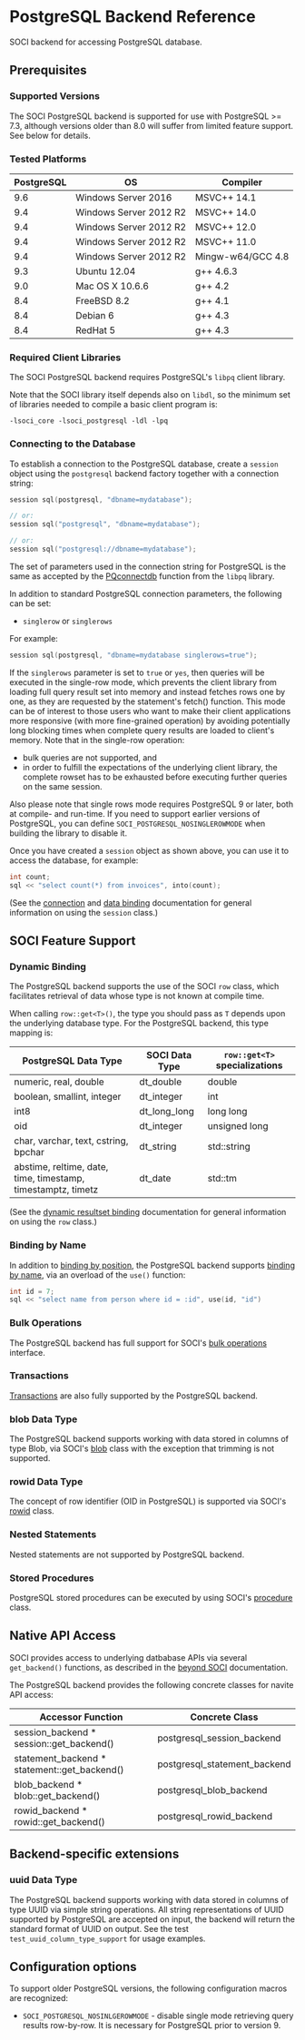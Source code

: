 # PostgreSQL Backend Reference

SOCI backend for accessing PostgreSQL database.

## Prerequisites

### Supported Versions

The SOCI PostgreSQL backend is supported for use with PostgreSQL >= 7.3, although versions older than 8.0 will suffer from limited feature support. See below for details.

### Tested Platforms

|PostgreSQL|OS|Compiler|
|--- |--- |--- |
|9.6|Windows Server 2016|MSVC++ 14.1|
|9.4|Windows Server 2012 R2|MSVC++ 14.0|
|9.4|Windows Server 2012 R2|MSVC++ 12.0|
|9.4|Windows Server 2012 R2|MSVC++ 11.0|
|9.4|Windows Server 2012 R2|Mingw-w64/GCC 4.8|
|9.3|Ubuntu 12.04|g++ 4.6.3|
|9.0|Mac OS X 10.6.6|g++ 4.2|
|8.4|FreeBSD 8.2|g++ 4.1|
|8.4|Debian 6|g++ 4.3|
|8.4|RedHat 5|g++ 4.3|

### Required Client Libraries

The SOCI PostgreSQL backend requires PostgreSQL's `libpq` client library.

Note that the SOCI library itself depends also on `libdl`, so the minimum set of libraries needed to compile a basic client program is:

```console
-lsoci_core -lsoci_postgresql -ldl -lpq
```

### Connecting to the Database

To establish a connection to the PostgreSQL database, create a `session` object using the `postgresql` backend factory together with a connection string:

```cpp
session sql(postgresql, "dbname=mydatabase");

// or:
session sql("postgresql", "dbname=mydatabase");

// or:
session sql("postgresql://dbname=mydatabase");
```

The set of parameters used in the connection string for PostgreSQL is the same as accepted by the [PQconnectdb](http://www.postgresql.org/docs/8.3/interactive/libpq.html#LIBPQ-CONNECT) function from the `libpq` library.

In addition to standard PostgreSQL connection parameters, the following can be set:

* `singlerow` or `singlerows`

For example:

```cpp
session sql(postgresql, "dbname=mydatabase singlerows=true");
```

If the `singlerows` parameter is set to `true` or `yes`, then queries will be executed in the single-row mode, which prevents the client library from loading full query result set into memory and instead fetches rows one by one, as they are requested by the statement's fetch() function. This mode can be of interest to those users who want to make their client applications more responsive (with more fine-grained operation) by avoiding potentially long blocking times when complete query results are loaded to client's memory.
Note that in the single-row operation:

* bulk queries are not supported, and
* in order to fulfill the expectations of the underlying client library, the complete rowset has to be exhausted before executing further queries on the same session.

Also please note that single rows mode requires PostgreSQL 9 or later, both at
compile- and run-time. If you need to support earlier versions of PostgreSQL,
you can define `SOCI_POSTGRESQL_NOSINGLEROWMODE` when building the library to
disable it.

Once you have created a `session` object as shown above, you can use it to access the database, for example:

```cpp
int count;
sql << "select count(*) from invoices", into(count);
```

(See the [connection](../connections.md) and [data binding](../binding.md) documentation for general information on using the `session` class.)

## SOCI Feature Support

### Dynamic Binding

The PostgreSQL backend supports the use of the SOCI `row` class, which facilitates retrieval of data whose type is not known at compile time.

When calling `row::get<T>()`, the type you should pass as `T` depends upon the underlying database type. For the PostgreSQL backend, this type mapping is:

|PostgreSQL Data Type|SOCI Data Type|`row::get<T>` specializations|
|--- |--- |--- |
|numeric, real, double|dt_double|double|
|boolean, smallint, integer|dt_integer|int|
|int8|dt_long_long|long long|
|oid|dt_integer|unsigned long|
|char, varchar, text, cstring, bpchar|dt_string|std::string|
|abstime, reltime, date, time, timestamp, timestamptz, timetz|dt_date|std::tm|

(See the [dynamic resultset binding](../types.md#dynamic-binding) documentation for general information on using the `row` class.)

### Binding by Name

In addition to [binding by position](../binding.md#binding-by-position), the PostgreSQL backend supports [binding by name](../binding.md#binding-by-name), via an overload of the `use()` function:

```cpp
int id = 7;
sql << "select name from person where id = :id", use(id, "id")
```

### Bulk Operations

The PostgreSQL backend has full support for SOCI's [bulk operations](../binding.md#bulk-operations) interface.

### Transactions

[Transactions](../transactions.md) are also fully supported by the PostgreSQL backend.

### blob Data Type

The PostgreSQL backend supports working with data stored in columns of type Blob, via SOCI's [blob](../lobs.md) class with the exception that trimming is not supported.

### rowid Data Type

The concept of row identifier (OID in PostgreSQL) is supported via SOCI's [rowid](../api/client.md#class-rowid) class.

### Nested Statements

Nested statements are not supported by PostgreSQL backend.

### Stored Procedures

PostgreSQL stored procedures can be executed by using SOCI's [procedure](../procedures.md) class.

## Native API Access

SOCI provides access to underlying datbabase APIs via several `get_backend()` functions, as described in the [beyond SOCI](../beyond.md) documentation.

The PostgreSQL backend provides the following concrete classes for navite API access:

|Accessor Function|Concrete Class|
|--- |--- |
|session_backend * session::get_backend()|postgresql_session_backend|
|statement_backend * statement::get_backend()|postgresql_statement_backend|
|blob_backend * blob::get_backend()|postgresql_blob_backend|
|rowid_backend * rowid::get_backend()|postgresql_rowid_backend|

## Backend-specific extensions

### uuid Data Type

The PostgreSQL backend supports working with data stored in columns of type UUID via simple string operations. All string representations of UUID supported by PostgreSQL are accepted on input, the backend will return the standard
format of UUID on output. See the test `test_uuid_column_type_support` for usage examples.

## Configuration options

To support older PostgreSQL versions, the following configuration macros are recognized:

* `SOCI_POSTGRESQL_NOSINLGEROWMODE` - disable single mode retrieving query results row-by-row. It is necessary for PostgreSQL prior to version 9.
